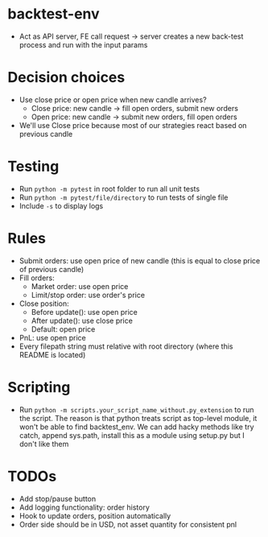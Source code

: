 # backtest-env
- Act as API server, FE call request -> server creates a new back-test process and run with the input params

# Decision choices
- Use close price or open price when new candle arrives?
  - Close price: new candle -> fill open orders, submit new orders
  - Open price: new candle -> submit new orders, fill open orders
- We'll use Close price because most of our strategies react based on previous candle

# Testing
- Run `python -m pytest` in root folder to run all unit tests
- Run `python -m pytest/file/directory` to run tests of single file
- Include `-s` to display logs

# Rules
- Submit orders: use open price of new candle (this is equal to close price of previous candle)
- Fill orders:
  - Market order: use open price
  - Limit/stop order: use order's price
- Close position:
  - Before update(): use open price
  - After update(): use close price
  - Default: open price
- PnL: use open price
- Every filepath string must relative with root directory (where this README is located)

# Scripting
- Run `python -m scripts.your_script_name_without.py_extension` to run the script.
The reason is that python treats script as top-level module, it won't be able to find backtest_env.
We can add hacky methods like try catch, append sys.path, install this as a module using setup.py but I don't like them

# TODOs
- Add stop/pause button
- Add logging functionality: order history
- Hook to update orders, position automatically
- Order side should be in USD, not asset quantity for consistent pnl